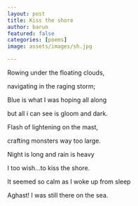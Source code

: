 ```yaml
---
layout: post
title: Kiss the shore
author: barun
featured: false
categories: [poems]
image: assets/images/sh.jpg

---
```


Rowing under the floating clouds, 

navigating in the raging storm; 

Blue is what I was hoping all along 
 
but all i can see is gloom and dark.

Flash of lightening on the mast, 

crafting monsters way too large. 

Night is long and rain is heavy 

I too wish...to kiss the shore.

It seemed so calm as I woke up from sleep

Aghast! I was still there on the sea.



